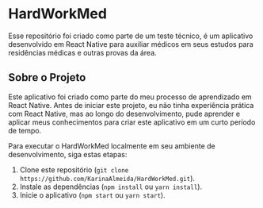 # HardWorkMed

Esse repositório foi criado como parte de um teste técnico, é um aplicativo desenvolvido em React Native para auxiliar médicos em seus estudos para residências médicas e outras provas da área. 

## Sobre o Projeto

Este aplicativo foi criado como parte do meu processo de aprendizado em React Native. Antes de iniciar este projeto, eu não tinha experiência prática com React Native, mas ao longo do desenvolvimento, pude aprender e aplicar meus conhecimentos para criar este aplicativo em um curto período de tempo.

Para executar o HardWorkMed localmente em seu ambiente de desenvolvimento, siga estas etapas:

1. Clone este repositório (`git clone https://github.com/KarinaAlmeida/HardWorkMed.git`).
2. Instale as dependências (`npm install` ou `yarn install`).
3. Inicie o aplicativo (`npm start` ou `yarn start`).

